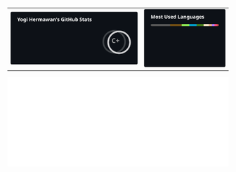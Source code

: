 <p align="center">
  <table>
    <tr>
      <td align="center">
        <img src="https://raw.githubusercontent.com/yhpgi/yhpgi/main/general.svg" alt="Image 1" />
      </td>
      <td align="center">
        <img src="https://raw.githubusercontent.com/yhpgi/yhpgi/main/languages.svg" alt="Image 2" />
      </td>
    </tr>
  </table>
</p>

![Metrics](https://raw.githubusercontent.com/yhpgi/yhpgi/main/github-metrics.svg)